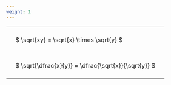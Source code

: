 ```yaml
---
weight: 1
---
```


<style type="text/css">
#T_c69f1 th.col_heading {
  text-align: left;
  font-size: 1em;
}
#T_c69f1 td {
  text-align: left;
  font-size: 1em;
  padding: 1.5em;
}
</style>
<table id="T_c69f1">
  <thead>
  </thead>
  <tbody>
    <tr>
      <td id="T_c69f1_row0_col0" class="data row0 col0" >$ \sqrt{xy} = \sqrt{x} \times \sqrt{y} $</td>
    </tr>
    <tr>
      <td id="T_c69f1_row1_col0" class="data row1 col0" >$ \sqrt{\dfrac{x}{y}} = \dfrac{\sqrt{x}}{\sqrt{y}} $</td>
    </tr>
  </tbody>
</table>
